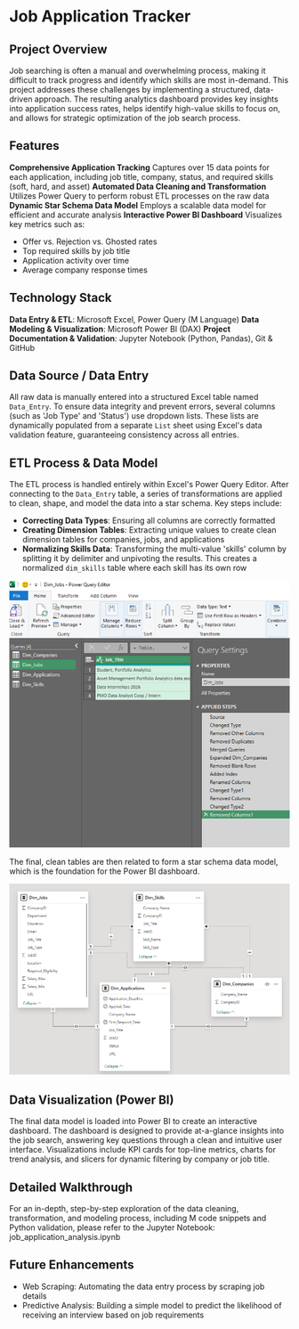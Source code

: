 # Job Application Tracker 

## Project Overview
Job searching is often a manual and overwhelming process, making it difficult to track progress and identify which skills are most in-demand. This project addresses these challenges by implementing a structured, data-driven approach. The resulting analytics dashboard provides key insights into application success rates, helps identify high-value skills to focus on, and allows for strategic optimization of the job search process.
## Features
**Comprehensive Application Tracking**
Captures over 15 data points for each application, including job title, company, status, and required skills (soft, hard, and asset)
**Automated Data Cleaning and Transformation**
Utilizes Power Query to perform robust ETL processes on the raw data
**Dynamic Star Schema Data Model**
Employs a scalable data model for efficient and accurate analysis
**Interactive Power BI Dashboard**
Visualizes key metrics such as:
- Offer vs. Rejection vs. Ghosted rates
- Top required skills by job title
- Application activity over time
- Average company response times
## Technology Stack
**Data Entry & ETL**: Microsoft Excel, Power Query (M Language)
**Data Modeling & Visualization**: Microsoft Power BI (DAX)
**Project Documentation & Validation**: Jupyter Notebook (Python, Pandas), Git & GitHub
## Data Source / Data Entry
All raw data is manually entered into a structured Excel table named `Data_Entry`. To ensure data integrity and prevent errors, several columns (such as 'Job Type' and 'Status') use dropdown lists. These lists are dynamically populated from a separate `List` sheet using Excel's data validation feature, guaranteeing consistency across all entries.
## ETL Process & Data Model
The ETL process is handled entirely within Excel's Power Query Editor. After connecting to the `Data_Entry` table, a series of transformations are applied to clean, shape, and model the data into a star schema.
Key steps include:
- **Correcting Data Types**: Ensuring all columns are correctly formatted
- **Creating Dimension Tables**: Extracting unique values to create clean dimension tables for companies, jobs, and applications
- **Normalizing Skills Data**: Transforming the multi-value 'skills' column by splitting it by delimiter and unpivoting the results. This creates a normalized `dim_skills` table where each skill has its own row

![Transformation Process in PQE](images/pq_editor_overview.png)

The final, clean tables are then related to form a star schema data model, which is the foundation for the Power BI dashboard.

![Data Model View](images/powerBI_DataModel.png)

## Data Visualization (Power BI)
The final data model is loaded into Power BI to create an interactive dashboard. The dashboard is designed to provide at-a-glance insights into the job search, answering key questions through a clean and intuitive user interface. Visualizations include KPI cards for top-line metrics, charts for trend analysis, and slicers for dynamic filtering by company or job title.
## Detailed Walkthrough
For an in-depth, step-by-step exploration of the data cleaning, transformation, and modeling process, including M code snippets and Python validation, please refer to the Jupyter Notebook: job_application_analysis.ipynb
## Future Enhancements
- Web Scraping: Automating the data entry process by scraping job details
- Predictive Analysis: Building a simple model to predict the likelihood of receiving an interview based on job requirements
